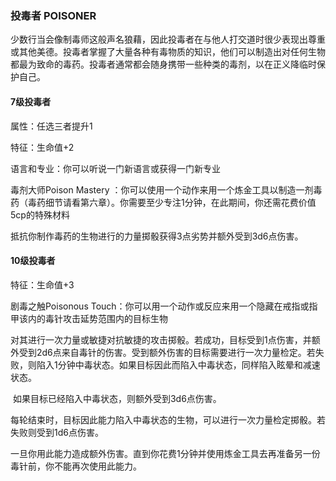 ### 投毒者	POISONER

​		少数行当会像制毒师这般声名狼藉，因此投毒者在与他人打交道时很少表现出尊重或其他美德。投毒者掌握了大量各种有毒物质的知识，他们可以制造出对任何生物都最为致命的毒药。投毒者通常都会随身携带一些种类的毒剂，以在正义降临时保护自己。

#### 7级投毒者

属性：任选三者提升1

特征：生命值+2

语言和专业：你可以听说一门新语言或获得一门新专业

毒剂大师Poison Mastery ：你可以使用一个动作来用一个炼金工具以制造一剂毒药（毒药细节请看第六章）。你需要至少专注1分钟，在此期间，你还需花费价值5cp的特殊材料

​		抵抗你制作毒药的生物进行的力量掷骰获得3点劣势并额外受到3d6点伤害。

#### 10级投毒者

特征：生命值+3

剧毒之触Poisonous Touch：你可以用一个动作或反应来用一个隐藏在戒指或指甲该内的毒针攻击延势范围内的目标生物

​		对其进行一次力量或敏捷对抗敏捷的攻击掷骰。若成功，目标受到1点伤害，并额外受到2d6点来自毒针的伤害。受到额外伤害的目标需要进行一次力量检定。若失败，则陷入1分钟中毒状态。如果目标因此而陷入中毒状态，同样陷入眩晕和减速状态。

​		如果目标已经陷入中毒状态，则额外受到3d6点伤害。

​		每轮结束时，目标因此能力陷入中毒状态的生物，可以进行一次力量检定掷骰。若失败则受到1d6点伤害。

​		一旦你用此能力造成额外伤害。直到你花费1分钟并使用炼金工具去再准备另一份毒针前，你不能再次使用此能力。